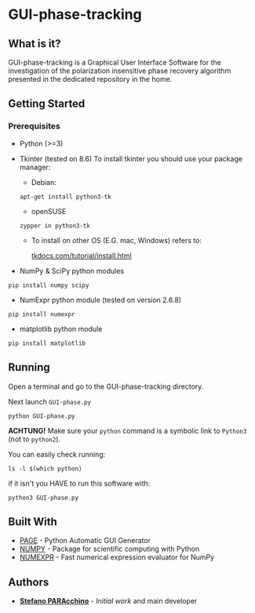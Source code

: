 # GUI-phase-tracking

## What is it? 
GUI-phase-tracking is a Graphical User Interface Software for the investigation of the polarization insensitive phase recovery algorithm presented in the dedicated repository in the home.


## Getting Started



### Prerequisites

* Python (>=3)
* Tkinter (tested on 8.6)
	To install tkinter you should use your package manager:
    * Debian:
    
    ```
    apt-get install python3-tk
    ```
    
    * openSUSE
    
    ```
    zypper in python3-tk
    ```
    * To install on other OS (E.G. mac, Windows) refers to:
    
    	[tkdocs.com/tutorial/install.html](https://tkdocs.com/tutorial/install.html)

* NumPy & SciPy python modules

```
pip install numpy scipy
```

* NumExpr python module (tested on version 2.6.8)

```
pip install numexpr 
```

* matplotlib python module

```
pip install matplotlib
```

## Running 

Open a terminal and go to the GUI-phase-tracking directory.

Next launch `GUI-phase.py`

```
python GUI-phase.py
```
**ACHTUNG!** Make sure  your `python` command is a symbolic link to `Python3` (not to `python2`).

You can easily check running:

```
ls -l $(which python)
```
if it isn't you HAVE to run this software with:

```
python3 GUI-phase.py
```

## Built With

* [PAGE](http://page.sourceforge.net/) - Python Automatic GUI Generator
* [NUMPY](http://www.numpy.org/) - Package for scientific computing with Python
* [NUMEXPR](https://github.com/pydata/numexpr) - Fast numerical expression evaluator for NumPy

## Authors

* [**Stefano PARAcchino**](https://github.com/spara7C5) - *Initial work* and main developer


